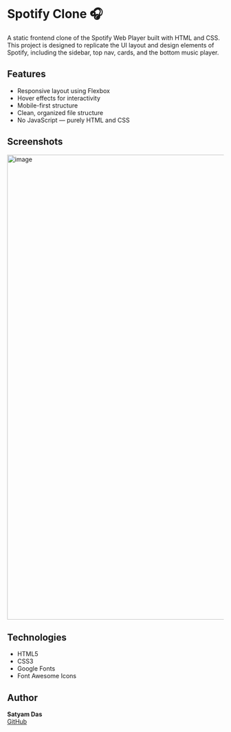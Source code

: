 # Spotify Clone 🎧

A static frontend clone of the Spotify Web Player built with HTML and CSS. This project is designed to replicate the UI layout and design elements of Spotify, including the sidebar, top nav, cards, and the bottom music player.

## Features
- Responsive layout using Flexbox
- Hover effects for interactivity
- Mobile-first structure
- Clean, organized file structure
- No JavaScript — purely HTML and CSS



## Screenshots
<img width="1920" height="1079" alt="image" src="https://github.com/user-attachments/assets/ca71a38c-9c02-4ac5-8470-1ed1cbf2504b" />

## Technologies
- HTML5
- CSS3
- Google Fonts
- Font Awesome Icons

## Author
**Satyam Das**  
[GitHub](https://github.com/satyamdas11)
